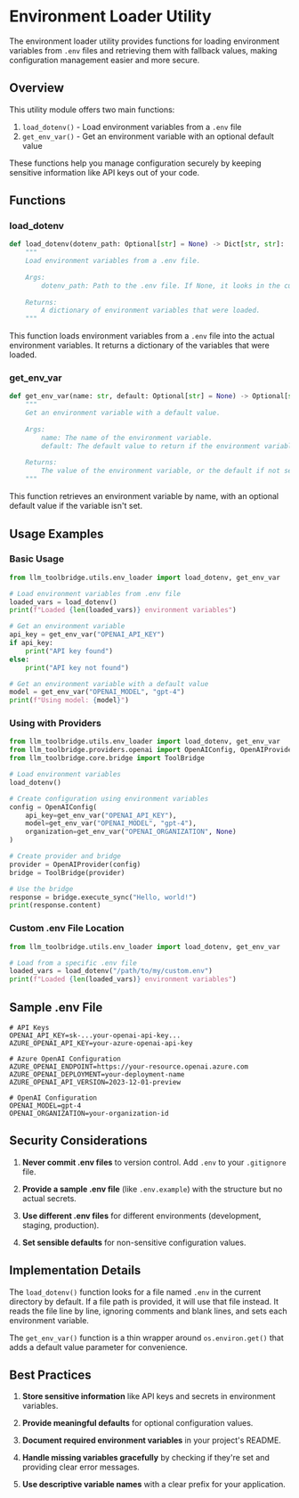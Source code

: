 # Environment Loader Utility

The environment loader utility provides functions for loading environment variables from `.env` files and retrieving them with fallback values, making configuration management easier and more secure.

## Overview

This utility module offers two main functions:

1. `load_dotenv()` - Load environment variables from a `.env` file
2. `get_env_var()` - Get an environment variable with an optional default value

These functions help you manage configuration securely by keeping sensitive information like API keys out of your code.

## Functions

### load_dotenv

```python
def load_dotenv(dotenv_path: Optional[str] = None) -> Dict[str, str]:
    """
    Load environment variables from a .env file.
    
    Args:
        dotenv_path: Path to the .env file. If None, it looks in the current directory.
        
    Returns:
        A dictionary of environment variables that were loaded.
    """
```

This function loads environment variables from a `.env` file into the actual environment variables. It returns a dictionary of the variables that were loaded.

### get_env_var

```python
def get_env_var(name: str, default: Optional[str] = None) -> Optional[str]:
    """
    Get an environment variable with a default value.
    
    Args:
        name: The name of the environment variable.
        default: The default value to return if the environment variable is not set.
        
    Returns:
        The value of the environment variable, or the default if not set.
    """
```

This function retrieves an environment variable by name, with an optional default value if the variable isn't set.

## Usage Examples

### Basic Usage

```python
from llm_toolbridge.utils.env_loader import load_dotenv, get_env_var

# Load environment variables from .env file
loaded_vars = load_dotenv()
print(f"Loaded {len(loaded_vars)} environment variables")

# Get an environment variable
api_key = get_env_var("OPENAI_API_KEY")
if api_key:
    print("API key found")
else:
    print("API key not found")

# Get an environment variable with a default value
model = get_env_var("OPENAI_MODEL", "gpt-4")
print(f"Using model: {model}")
```

### Using with Providers

```python
from llm_toolbridge.utils.env_loader import load_dotenv, get_env_var
from llm_toolbridge.providers.openai import OpenAIConfig, OpenAIProvider
from llm_toolbridge.core.bridge import ToolBridge

# Load environment variables
load_dotenv()

# Create configuration using environment variables
config = OpenAIConfig(
    api_key=get_env_var("OPENAI_API_KEY"),
    model=get_env_var("OPENAI_MODEL", "gpt-4"),
    organization=get_env_var("OPENAI_ORGANIZATION", None)
)

# Create provider and bridge
provider = OpenAIProvider(config)
bridge = ToolBridge(provider)

# Use the bridge
response = bridge.execute_sync("Hello, world!")
print(response.content)
```

### Custom .env File Location

```python
from llm_toolbridge.utils.env_loader import load_dotenv, get_env_var

# Load from a specific .env file
loaded_vars = load_dotenv("/path/to/my/custom.env")
print(f"Loaded {len(loaded_vars)} environment variables")
```

## Sample .env File

```
# API Keys
OPENAI_API_KEY=sk-...your-openai-api-key...
AZURE_OPENAI_API_KEY=your-azure-openai-api-key

# Azure OpenAI Configuration
AZURE_OPENAI_ENDPOINT=https://your-resource.openai.azure.com
AZURE_OPENAI_DEPLOYMENT=your-deployment-name
AZURE_OPENAI_API_VERSION=2023-12-01-preview

# OpenAI Configuration
OPENAI_MODEL=gpt-4
OPENAI_ORGANIZATION=your-organization-id
```

## Security Considerations

1. **Never commit .env files** to version control. Add `.env` to your `.gitignore` file.

2. **Provide a sample .env file** (like `.env.example`) with the structure but no actual secrets.

3. **Use different .env files** for different environments (development, staging, production).

4. **Set sensible defaults** for non-sensitive configuration values.

## Implementation Details

The `load_dotenv()` function looks for a file named `.env` in the current directory by default. If a file path is provided, it will use that file instead. It reads the file line by line, ignoring comments and blank lines, and sets each environment variable.

The `get_env_var()` function is a thin wrapper around `os.environ.get()` that adds a default value parameter for convenience.

## Best Practices

1. **Store sensitive information** like API keys and secrets in environment variables.

2. **Provide meaningful defaults** for optional configuration values.

3. **Document required environment variables** in your project's README.

4. **Handle missing variables gracefully** by checking if they're set and providing clear error messages.

5. **Use descriptive variable names** with a clear prefix for your application.